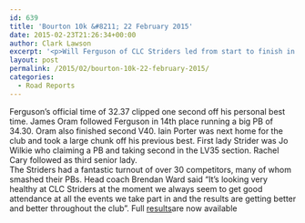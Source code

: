 ```yaml
---
id: 639
title: 'Bourton 10k &#8211; 22 February 2015'
date: 2015-02-23T21:26:34+00:00
author: Clark Lawson
excerpt: '<p>Will Ferguson of CLC Striders led from start to finish in the Bourton 10k road race on Sunday 22 February. Ferguson stormed away from the start before settling into an even paced race finishing over 30 seconds clear of Cheltenham Harrier Anthony Bailey. </p>'
layout: post
permalink: /2015/02/bourton-10k-22-february-2015/
categories:
  - Road Reports
---
```

Ferguson&#8217;s official time of 32.37 clipped one second off his personal best time. James Oram followed Ferguson in 14th place running a big PB of 34.30. Oram also finished second V40. Iain Porter was next home for the club and took a large chunk off his previous best. First lady Strider was Jo Wilkie who claiming a PB and taking second in the LV35 section. Rachel Cary followed as third senior lady.  
The Striders had a fantastic turnout of over 30 competitors, many of whom smashed their PBs. Head coach Brendan Ward said &#8220;It&#8217;s looking very healthy at CLC Striders at the moment we always seem to get good attendance at all the events we take part in and the results are getting better and better throughout the club&#8221;. Full <a href="http://dbmax.racetecresults.com/results.aspx?CId=16421&RId=2080" target="_blank" rel="nofollow">results</a>are now available